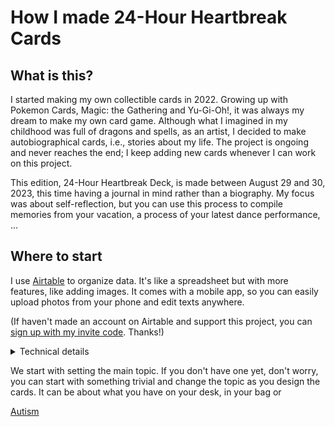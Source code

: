 How I made 24-Hour Heartbreak Cards
========

What is this?
--------

I started making my own collectible cards in 2022. Growing up with Pokemon Cards, Magic: the Gathering and Yu-Gi-Oh!, it was always my dream to make my own card game. Although what I imagined in my childhood was full of dragons and spells, as an artist, I decided to make autobiographical cards, i.e., stories about my life. The project is ongoing and never reaches the end; I keep adding new cards whenever I can work on this project.

This edition, 24-Hour Heartbreak Deck, is made between August 29 and 30, 2023, this time having a journal in mind rather than a biography. My focus was about self-reflection, but you can use this process to compile memories from your vacation, a process of your latest dance performance, ...

Where to start
--------

I use [Airtable](https://airtable.com/) to organize data. It's like a spreadsheet but with more features, like adding images. It comes with a mobile app, so you can easily upload photos from your phone and edit texts anywhere.

(If haven't made an account on Airtable and support this project, you can [sign up with my invite code](https://airtable.com/invite/r/vt3Outyp). Thanks!)

<details>
<summary>
  Technical details
</summary>
oi
</details>

We start with setting the main topic. If you don't have one yet, don't worry, you can start with something trivial and change the topic as you design the cards. It can be about what you have on your desk, in your bag or 



[Autism](#card/Autism)
